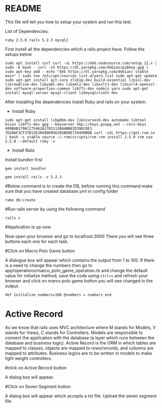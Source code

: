 # README

This file will tell you how to setup your system and run this test.

List of Dependencies:

`ruby 2.5.0
rails 5.2.3
mysql2`

First install all the dependencies which a rails project have. Follow the setups below

`sudo apt install curl
 curl -sL https://deb.nodesource.com/setup_12.x | sudo -E bash -
 curl -sS https://dl.yarnpkg.com/debian/pubkey.gpg | sudo apt-key add -
 echo "deb https://dl.yarnpkg.com/debian/ stable main" | sudo tee /etc/apt/sources.list.d/yarn.list
 sudo apt-get update
 sudo apt-get install git-core zlib1g-dev build-essential libssl-dev libreadline-dev libyaml-dev libxml2-dev libxslt1-dev libcurl4-openssl-dev software-properties-common libffi-dev nodejs yarn
 sudo apt-get install mysql-server mysql-client libmysqlclient-dev`

After installing the dependencies install Ruby and rails on your system.

*	Install Ruby

`sudo apt-get install libgdbm-dev libncurses5-dev automake libtool bison libffi-dev
gpg --keyserver hkp://keys.gnupg.net --recv-keys 409B6B1796C275462A1703113804BB82D39DC0E3 7D2BAF1CF37B13E2069D6956105BD0E739499BDB
curl -sSL https://get.rvm.io | bash -s stable
source ~/.rvm/scripts/rvm
rvm install 2.5.0
rvm use 2.5.0 --default
ruby -v`


* Install Rails

Install bundler first

`gem install bundler`

`gem install rails -v 5.2.3`


#Below command is to create the DB, before running this command make sure that you have created database.yml in config folder

`rake db:create`

#Run rails server by using the following command

`rails s`

#Application is up now.

Now open your browser and go to localhost:3000
There you will see three buttons each one for each task.

#Click on Macro Polo Game button

A dialogue box will appear which contains the output from 1 to 100. If there is a need to change the numbers then go to app/operations/marco_polo_game_operation.rb and change the default value for initialize method, save the code using `ctrl+s` and refresh your browser and click on marco polo game button you will see changed in the output. 

`def initialize numbers=100
	@numbers = numbers
end`

# Active Record

As we know that rails uses MVC architecture where M stands for Models, V stands for Views, C stands for Controllers. Models are responsible to connect the application with the database (a layer which runs between the database and business logic). Active Record is the ORM in which tables are mapped to classes, objects are mapped to rows/records, and columns are mapped to attributes. Business logics are to be written in models to make light weight controllers.

#click on Active Record button

A dialog box will appear.


#Click on Seven Segment button

A dialog box will appear which accepts a txt file. Upload the seven segment file.